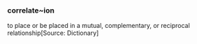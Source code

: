 ### correlate~ion

to place or be placed in a mutual, complementary, or reciprocal relationship[Source: Dictionary]